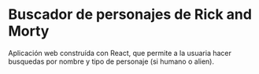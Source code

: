 # Buscador de personajes de Rick and Morty

Aplicación web construída con React, que permite a la usuaria hacer busquedas por nombre y tipo de personaje (si humano o alien).
